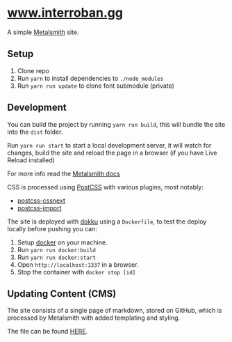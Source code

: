 # www.interroban.gg

A simple [Metalsmith][mdocs] site.

## Setup

1. Clone repo
2. Run `yarn` to install dependencies to `./node_modules`
3. Run `yarn run update` to clone font submodule (private)

## Development

You can build the project by running `yarn run build`, this will
bundle the site into the `dist` folder.

Run `yarn run start` to start a local development server, it will
watch for changes, build the site and reload the page in
a browser (if you have Live Reload installed)

For more info read the [Metalsmith docs][mdocs]

CSS is processed using [PostCSS][postcss] with various plugins, most
notably:

- [postcss-cssnext][cssnext]
- [postcss-import][import]

The site is deployed with [dokku][dokku] using a `Dockerfile`, to test the deploy locally before pushing you can:

1. Setup [docker][docker] on your machine.
2. Run `yarn run docker:build`
3. Run `yarn run docker:start`
4. Open `http://localhost:1337` in a browser.
5. Stop the container with `docker stop [id]`

## Updating Content (CMS)

The site consists of a single page of markdown, stored on GitHub, which
is processed by Metalsmith with added templating and styling.

The file can be found [HERE][file].

[mdocs]: http://www.metalsmith.io
[postcss]: http://postcss.org
[cssnext]: http://cssnext.io
[import]: https://github.com/postcss/postcss-import
[file]: https://github.com/LkeMitchll/interroban.gg/blob/master/src/index.md
[dokku]: https://github.com/dokku/dokku
[docker]: https://www.docker.com
